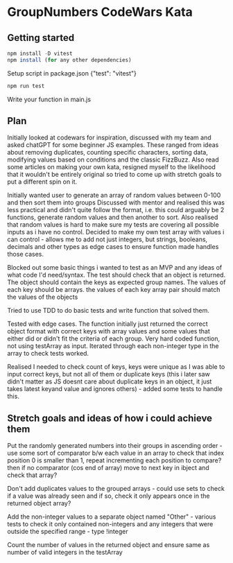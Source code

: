 # GroupNumbers CodeWars Kata 

## Getting started 

```js
npm install -D vitest
npm install (for any other dependencies)
```
Setup script in package.json {"test": "vitest"}

```js
npm run test
```
Write your function in main.js

## Plan 

Initially looked at codewars for inspiration, discussed with my team and asked chatGPT for some beginner JS examples. These ranged from ideas about removing duplicates, counting specific characters, sorting data, modifying values based on conditions and the classic FizzBuzz. Also read some articles on making your own kata, resigned myself to the likelihood that it wouldn't be entirely original so tried to come up with stretch goals to put a different spin on it.

Initially wanted user to generate an array of random values between 0-100 and then sort them into groups 
Discussed with mentor and realised this was less practical and didn't quite follow the format, i.e. this could arguably be 2 functions, generate random values and then another to sort. 
Also realised that random values is hard to make sure my tests are covering all possible inputs as i have no control. 
Decided to make my own test array with values i can control - allows me to add not just integers, but strings, booleans, decimals and other types as edge cases to ensure function made handles those cases.

Blocked out some basic things i wanted to test as an MVP and any ideas of what code I'd need/syntax.
The test should check that an object is returned. 
The object should contain the keys as expected group names. 
The values of each key should be arrays.
the values of each key array pair should match the values of the objects

Tried to use TDD to do basic tests and write function that solved them. 

Tested with edge cases. The function initially just returned the correct object format with correct keys with array values and some values that either did or didn't fit the criteria of each group. Very hard coded function, not using testArray as input. Iterated through each non-integer type in the array to check tests worked.

Realised I needed to check count of keys, keys were unique as I was able to input correct keys, but not all of them or duplicate keys (this i later saw didn't matter as JS doesnt care about duplicate keys in an object, it just takes latest keyand value and ignores others) - added some tests to handle this.


## Stretch goals and ideas of how i could achieve them 

Put the randomly generated numbers into their groups in ascending order - use some sort of comparator b/w each value in an array to check that index position 0 is smaller than 1, repeat incrementing each position to compare? then if no comparator (cos end of array) move to next key in ibject and check that array?

Don't add duplicates values to the grouped arrays - could use sets to check if a value was already seen and if so, check it only appears once in the returned object array?

Add the non-integer values to a separate object named "Other" - various tests to check it only contained non-integers and any integers that were outside the specified range - type !integer

Count the number of values in the returned object and ensure same as number of valid integers in the testArray





